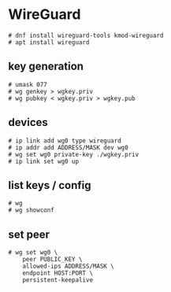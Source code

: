 # WireGuard


```
# dnf install wireguard-tools kmod-wireguard
# apt install wireguard
```




## key generation

```
# umask 077
# wg genkey > wgkey.priv
# wg pubkey < wgkey.priv > wgkey.pub
```




## devices

```
# ip link add wg0 type wireguard
# ip addr add ADDRESS/MASK dev wg0
# wg set wg0 private-key ./wgkey.priv
# ip link set wg0 up
```




## list keys / config

```
# wg
# wg showconf
```




## set peer

```
# wg set wg0 \
    peer PUBLIC_KEY \
    allowed-ips ADDRESS/MASK \
    endpoint HOST:PORT \
    persistent-keepalive
```
